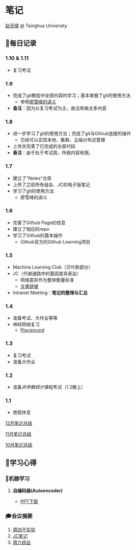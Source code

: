 # 笔记

[赵天啸](https://github.com/tsinghua-ZTX/) @ Tsinghua University

## 📖**每日记录**

### 1.10 & 1.11
- 复习考试
### 1.9
- 完成了git教程中全部内容的学习；基本掌握了git的使用方法
   - 参照[廖雪峰的讲义](https://www.liaoxuefeng.com/wiki/0013739516305929606dd18361248578c67b8067c8c017b000)
- **备注**：因为以复习考试为主，故没有做太多内容
### 1.8
- 进一步学习了git的使用方法；完成了git与Github连接的操作
   - 已经可以实现本地、集群、云端分布式管理
- 上传并完善了已完成的全部代码
- **备注**：由于处于考试周，所做内容有限。
### 1.7
- 建立了“Notes”仓库
- 上传了之前所有组会、JC的电子版笔记
- 学习了git的使用方法
   - 廖雪峰的讲义
### 1.6
- 完善了Github Page的信息
- 建立了相应的repo
- 学习了Github的基本操作
   - Github官方的Github Learning项目
### 1.5
- Machine Learning Club（贝叶斯部分）
- JC（代谢通路中的基因差异表达）
   - 网络差异作为整体衡量标准
   - [文章链接](https://cloud.tsinghua.edu.cn/lib/5c9aa4b1-facf-4466-9b74-81a0fe5678da/file/2.Literature%20Reading/Journal%20Club/2018.12.29/Binbin/Rosario%20et%20al.%20-%202018%20-%20Pan-cancer%20analysis%20of%20transcriptional%20metabolic%20d.pdf)
- Intranet Meeting：**笔记的整理与汇总**
### 1.4
- 准备考试、大作业等等
- 神经网络复习
   - [Playground](http://playground.tensorflow.org)
### 1.3
- 复习考试
- 准备大作业
### 1.2 
- 准备*非参数统计*课程考试（1.2晚上）
### 1.1
- 放假休息

[12月笔记总结](https://github.com/tsinghua-ZTX/Notes/Log_18.12.md)

[11月笔记总结](https://github.com/tsinghua-ZTX/Notes/Log_18.11.md)

[10月笔记总结](https://github.com/tsinghua-ZTX/Notes/Log_18.10.md)

## 🚩学习心得
### 🤖机器学习
1. **自编码器(Autoencoder)**

   - [PPT下载](https://github.com/tsinghua-ZTX/Notes/blob/master/JC_12.22.pptx?raw=true)


### 🎓会议摘要
1. [周四干实验](https://github.com/tsinghua-ZTX/Notes/tree/master/Dry%20Lab.%20Meeting)
2. [JC笔记](https://github.com/tsinghua-ZTX/Notes/tree/master/Journal%20Club)
3. [周六组会](https://github.com/tsinghua-ZTX/Notes/tree/master/Sat.%20Group%20Meeting)

